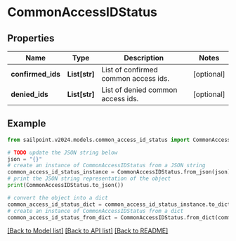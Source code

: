 # CommonAccessIDStatus


## Properties

Name | Type | Description | Notes
------------ | ------------- | ------------- | -------------
**confirmed_ids** | **List[str]** | List of confirmed common access ids. | [optional] 
**denied_ids** | **List[str]** | List of denied common access ids. | [optional] 

## Example

```python
from sailpoint.v2024.models.common_access_id_status import CommonAccessIDStatus

# TODO update the JSON string below
json = "{}"
# create an instance of CommonAccessIDStatus from a JSON string
common_access_id_status_instance = CommonAccessIDStatus.from_json(json)
# print the JSON string representation of the object
print(CommonAccessIDStatus.to_json())

# convert the object into a dict
common_access_id_status_dict = common_access_id_status_instance.to_dict()
# create an instance of CommonAccessIDStatus from a dict
common_access_id_status_from_dict = CommonAccessIDStatus.from_dict(common_access_id_status_dict)
```
[[Back to Model list]](../README.md#documentation-for-models) [[Back to API list]](../README.md#documentation-for-api-endpoints) [[Back to README]](../README.md)


